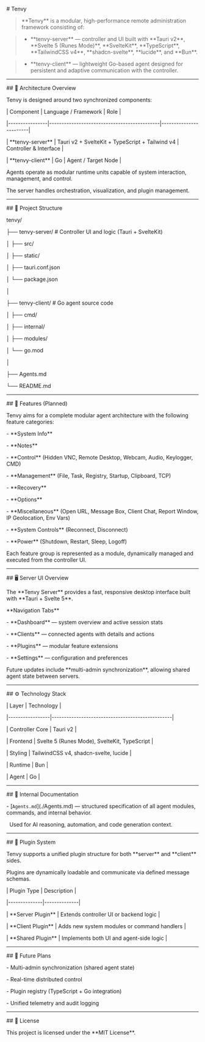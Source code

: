 \# Tenvy



> \*\*Tenvy\*\* is a modular, high-performance remote administration framework consisting of:

>

> - \*\*tenvy-server\*\* — controller and UI built with \*\*Tauri v2\*\*, \*\*Svelte 5 (Runes Mode)\*\*, \*\*SvelteKit\*\*, \*\*TypeScript\*\*, \*\*TailwindCSS v4\*\*, \*\*shadcn-svelte\*\*, \*\*lucide\*\*, and \*\*Bun\*\*.

> - \*\*tenvy-client\*\* — lightweight Go-based agent designed for persistent and adaptive communication with the controller.



---



\## 🧩 Architecture Overview



Tenvy is designed around two synchronized components:



| Component      | Language / Framework                        | Role                   |

|----------------|---------------------------------------------|------------------------|

| \*\*tenvy-server\*\* | Tauri v2 + SvelteKit + TypeScript + Tailwind v4 | Controller \& Interface |

| \*\*tenvy-client\*\* | Go                                         | Agent / Target Node    |



Agents operate as modular runtime units capable of system interaction, management, and control.  

The server handles orchestration, visualization, and plugin management.



---



\## 📂 Project Structure



tenvy/

├── tenvy-server/ # Controller UI and logic (Tauri + SvelteKit)

│ ├── src/

│ ├── static/

│ ├── tauri.conf.json

│ └── package.json

│

├── tenvy-client/ # Go agent source code

│ ├── cmd/

│ ├── internal/

│ ├── modules/

│ └── go.mod

│

├── Agents.md

└── README.md



---



\## 🚀 Features (Planned)



Tenvy aims for a complete modular agent architecture with the following feature categories:



\- \*\*System Info\*\*

\- \*\*Notes\*\*

\- \*\*Control\*\* (Hidden VNC, Remote Desktop, Webcam, Audio, Keylogger, CMD)

\- \*\*Management\*\* (File, Task, Registry, Startup, Clipboard, TCP)

\- \*\*Recovery\*\*

\- \*\*Options\*\*

\- \*\*Miscellaneous\*\* (Open URL, Message Box, Client Chat, Report Window, IP Geolocation, Env Vars)

\- \*\*System Controls\*\* (Reconnect, Disconnect)

\- \*\*Power\*\* (Shutdown, Restart, Sleep, Logoff)



Each feature group is represented as a module, dynamically managed and executed from the controller UI.



---



\## 🖥️ Server UI Overview



The \*\*Tenvy Server\*\* provides a fast, responsive desktop interface built with \*\*Tauri + Svelte 5\*\*.



\*\*Navigation Tabs\*\*

\- \*\*Dashboard\*\* — system overview and active session stats  

\- \*\*Clients\*\* — connected agents with details and actions  

\- \*\*Plugins\*\* — modular feature extensions  

\- \*\*Settings\*\* — configuration and preferences  



Future updates include \*\*multi-admin synchronization\*\*, allowing shared agent state between servers.



---



\## ⚙️ Technology Stack



| Layer           | Technology                                      |

|-----------------|-------------------------------------------------|

| Controller Core | Tauri v2                                        |

| Frontend        | Svelte 5 (Runes Mode), SvelteKit, TypeScript    |

| Styling         | TailwindCSS v4, shadcn-svelte, lucide           |

| Runtime         | Bun                                             |

| Agent           | Go                                              |



---



\## 🧠 Internal Documentation



\- \[`Agents.md`](./Agents.md) — structured specification of all agent modules, commands, and internal behavior.  

&nbsp; Used for AI reasoning, automation, and code generation context.



---



\## 🧩 Plugin System



Tenvy supports a unified plugin structure for both \*\*server\*\* and \*\*client\*\* sides.  

Plugins are dynamically loadable and communicate via defined message schemas.



| Plugin Type | Description |

|--------------|--------------|

| \*\*Server Plugin\*\* | Extends controller UI or backend logic |

| \*\*Client Plugin\*\* | Adds new system modules or command handlers |

| \*\*Shared Plugin\*\* | Implements both UI and agent-side logic |



---



\## 🔮 Future Plans



\- Multi-admin synchronization (shared agent state)

\- Real-time distributed control

\- Plugin registry (TypeScript + Go integration)

\- Unified telemetry and audit logging



---



\## 📜 License



This project is licensed under the \*\*MIT License\*\*.

